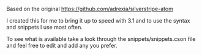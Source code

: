 Based on the original https://github.com/adrexia/silverstripe-atom

I created this for me to bring it up to speed with 3.1 and to use the syntax and snippets I use most often.

To see what is available take a look through the snippets/snippets.cson file and feel free to edit and add any you prefer.
